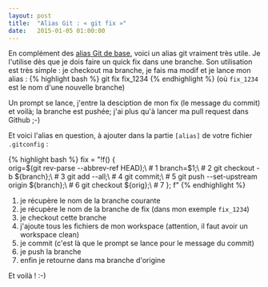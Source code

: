 ```yaml
---
layout: post
title:  "Alias Git : « git fix »"
date:   2015-01-05 01:00:00
---
```


En complément des [alias Git de base](/2014/12/21/basic-git-aliases.html), voici un alias git vraiment très utile.
Je l'utilise dès que je dois faire un quick fix dans une branche. Son utilisation
est très simple : je checkout ma branche, je fais ma modif et je lance mon alias :
{% highlight bash %}
git fix fix_1234
{% endhighlight %}
(où `fix_1234` est le nom d'une nouvelle branche)

Un prompt se lance, j'entre la desciption de mon fix (le message du commit) et
voilà; la branche est pushée; j'ai plus qu'à lancer ma pull request dans Github
;-)

Et voici l'alias en question, à ajouter dans la partie `[alias]` de votre fichier
`.gitconfig` :

{% highlight bash %}
fix = "!f() {\
  orig=$(git rev-parse --abbrev-ref HEAD);\ # 1
  branch=$1;\ # 2
  git checkout -b ${branch};\ # 3
  git add --all;\ # 4
  git commit;\ # 5
  git push --set-upstream origin ${branch};\ # 6
  git checkout ${orig};\ # 7
}; f"
{% endhighlight %}

1. je récupère le nom de la branche courante
2. je récupère le nom de la branche de fix (dans mon exemple `fix_1234`)
3. je checkout cette branche
4. j'ajoute tous les fichiers de mon workspace (attention, il faut avoir un workspace clean)
5. je commit (c'est là que le prompt se lance pour le message du commit)
6. je push la branche
7. enfin je retourne dans ma branche d'origine

Et voilà ! :-)
